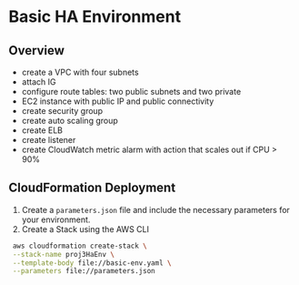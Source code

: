 # Basic HA Environment

## Overview

-   create a VPC with four subnets
-   attach IG
-   configure route tables: two public subnets and two private
-   EC2 instance with public IP and public connectivity
-   create security group
-   create auto scaling group
-   create ELB
-   create listener
-   create CloudWatch metric alarm with action that scales out if CPU > 90%

## CloudFormation Deployment

1. Create a `parameters.json` file and include the necessary parameters for your environment.
2. Create a Stack using the AWS CLI

```bash
 aws cloudformation create-stack \
 --stack-name proj3HaEnv \
 --template-body file://basic-env.yaml \
 --parameters file://parameters.json
```
